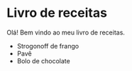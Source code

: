 # Livro de receitas

Olá! Bem vindo ao meu livro de receitas.

- Strogonoff de frango
- Pavê
- Bolo de chocolate
